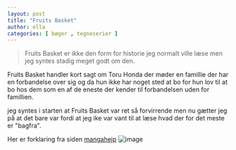 ```yaml
---
layout: post
title: "Fruits Basket"
author: ella
categories: [ bøger , tegneserier ]
---
```


> Fruits Basket er ikke den form for historie jeg normalt ville læse men jeg syntes stadig meget godt om den.

Fruits Basket handler kort sagt om Toru Honda der møder en famillie der har en forbandelse over sig og da hun ikke har noget sted at bo for hun lov til at bo hos dem som en af de eneste der kender til forbandelsen uden for famillien.

jeg syntes i starten at Fruits Basket var ret så forvirrende men nu gætter jeg på at det bare var fordi at jeg ike var vant til at læse hvad der for det meste er "bagfra".

Her er forklaring fra siden [mangahejp](https://mangahejp.weebly.com/manga-how-to-read.html)
![image](https://mangahejp.weebly.com/uploads/5/0/8/9/50893561/4836754_orig.jpg)
